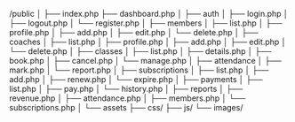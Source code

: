 /public
│
├── index.php
├── dashboard.php
│
├── auth
│   ├── login.php
│   ├── logout.php
│   └── register.php
│
├── members
│   ├── list.php
│   ├── profile.php
│   ├── add.php
│   ├── edit.php
│   └── delete.php
│
├── coaches
│   ├── list.php
│   ├── profile.php
│   ├── add.php
│   ├── edit.php
│   └── delete.php
│
├── classes
│   ├── list.php
│   ├── details.php
│   ├── book.php
│   ├── cancel.php
│   └── manage.php
│
├── attendance
│   ├── mark.php
│   └── report.php
│
├── subscriptions
│   ├── list.php
│   ├── add.php
│   ├── renew.php
│   └── expire.php
│
├── payments
│   ├── list.php
│   ├── pay.php
│   └── history.php
│
├── reports
│   ├── revenue.php
│   ├── attendance.php
│   ├── members.php
│   └── subscriptions.php
│
└── assets
    ├── css/
    ├── js/
    └── images/
